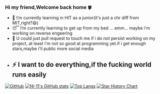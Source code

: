 ### Hi my friend,Welcome back home 🍀

- 🏫 I’m currently learning in HIT as a junior(it's just a chr diff from MIT,right?😆)
- 😴 I’m currently learning to get up from my bed ... emm... maybe i'm working on reverse engeering 
- 💌 U could just pull request to touch me if i do not persist working on my project, at least i'm not so good at programming yet.if i get enough stars,maybe i'll public more social media  
- ⚡ I want to do everything,if the fucking world runs easily
  --------------------------
[![GitHub](https://img.shields.io/badge/dynamic/json?logo=github&label=GitHub&labelColor=495867&color=495867&query=%24.data.totalSubs&url=https%3A%2F%2Fapi.spencerwoo.com%2Fsubstats%2F%3Fsource%3Dgithub%26queryKey%3Dhayschan&style=flat-square)](https://github.com/f4-11)
[![f4-11's GitHub stats](https://github-readme-stats.vercel.app/api?username=f4-11)](https://github.com/f4-11/github-readme-stats)
[![Top Langs](https://github-readme-stats.vercel.app/api/top-langs/?username=f4-11)](https://github.com/f4-11/github-readme-stats)
[![Star History Chart](https://api.star-history.com/svg?repos=f4-11/f4-11&type=Date)](https://star-history.com/#f4-11/f4-11&Date)
